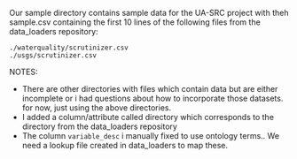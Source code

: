 Our sample directory contains sample data for the UA-SRC project
with theh sample.csv containing the first 10 lines of the following files
from the data_loaders repository:

```
./waterquality/scrutinizer.csv
./usgs/scrutinizer.csv
```

NOTES:
  * There are other directories with files which contain data but are either incomplete
or i had questions about how to incorporate those datasets. for now, just using the above directories.
  * I added a column/attribute called directory which corresponds to the directory from the
data_loaders repository
  * The column `variable_desc` i manually fixed to use ontology terms.. We need a lookup file
created in data_loaders to map these.
